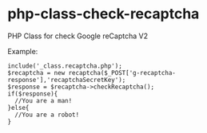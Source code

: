 # php-class-check-recaptcha
PHP Class for check Google reCaptcha V2

<p>Example:</p>

    include('_class.recaptcha.php');
    $recaptcha = new recaptcha($_POST['g-recaptcha-response'],'recaptchaSecretKey');
    $response = $recaptcha->checkRecaptcha();
    if($response){
      //You are a man!
    }else{
      //You are a robot!
    }
